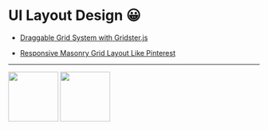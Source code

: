 # UI Layout Design 😀

- [Draggable Grid System with Gridster.js](https://github.com/jshacker9999/dev/tree/main/layout/draggable-grid-system-with-gridster)

- [Responsive Masonry Grid Layout Like Pinterest](https://github.com/jshacker9999/dev/tree/main/layout/responsive-masonry-grid-layout-like-pinterest)

---

[<img src="../gifs/layout/draggable-grid-system-with-gridster.gif" width="100px" height="100px">](https://github.com/jshacker9999/dev/tree/main/layout/draggable-grid-system-with-gridster)
[<img src="../gifs/layout/responsive-masonry-grid-layout-like-pinterest.gif" width="100px" height="100px">](https://github.com/jshacker9999/dev/tree/main/layout/responsive-masonry-grid-layout-like-pinterest)
